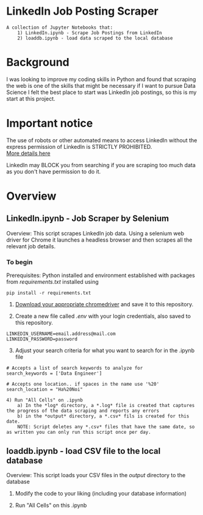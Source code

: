 # LinkedIn Job Posting Scraper
```
A collection of Jupyter Notebooks that:
    1) LinkedIn.ipynb - Scrape Job Postings from LinkedIn
    2) loaddb.ipynb - load data scraped to the local database
```
# Background

I was looking to improve my coding skills in Python and found that scraping the web is one of the skills that might be necessary if I want to pursue Data Science
I felt the best place to start was LinkedIn job postings, so this is my start at this project.


# Important notice

The use of robots or other automated means to access LinkedIn without the express permission of LinkedIn is STRICTLY PROHIBITED.  
[More details here](https://www.linkedin.com/robots.txt)

LinkedIn may BLOCK you from searching if you are scraping too much data as you don't have permission to do it.

# Overview

##  LinkedIn.ipynb - Job Scraper by Selenium
Overview: This script scrapes LinkedIn job data.  Using a selenium web driver for Chrome it launches a headless browser and then scrapes all the relevant job details.

### To begin

Prerequisites: Python installed and environment established with packages from *requirements.txt* installed using 
```
pip install -r requirements.txt
```

1) [Download your appropriate chromedriver](https://chromedriver.chromium.org/downloads) and save it to this repository.

2) Create a new file called *.env* with your login credentials, also saved to this repository.
```
LINKEDIN_USERNAME=email.address@mail.com
LINKEDIN_PASSWORD=password
```

3) Adjust your search criteria for what you want to search for in the .ipynb file
```
# Accepts a list of search keywords to analyze for
search_keywords = ['Data Engineer']

# Accepts one location.. if spaces in the name use '%20'
search_location = "Ha%20Noi"

4) Run "All Cells" on .ipynb  
    a) In the *log* directory, a *.log* file is created that captures the progress of the data scraping and reports any errors  
    b) in the *output* directory, a *.csv* fils is created for this date.  
    NOTE: Script deletes any *.csv* files that have the same date, so as written you can only run this script once per day.
```
##  loaddb.ipynb - load CSV file to the local database
Overview: This script loads your CSV files in the *output* directory to the database

1) Modify the code to your liking (including your database information)

3) Run "All Cells" on this .ipynb
